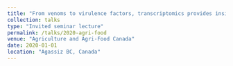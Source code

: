 ```yaml
---
title: "From venoms to virulence factors, transcriptomics provides insights into challenging systems"
collection: talks
type: "Invited seminar lecture"
permalink: /talks/2020-agri-food
venue: "Agriculture and Agri-Food Canada"
date: 2020-01-01
location: "Agassiz BC, Canada"
---
```


